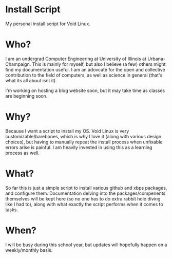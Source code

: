 # Install Script
My personal install script for Void Linux.
# Who?
I am an undergrad Computer Engineering at University of Illinois at Urbana-Champaign. This is mainly for myself, but also I believe (a few) others might find my documentation useful. I am an adovcate for the open and collective contribution to the field of computers, as well as science in general (that's what its all about isnt it).

I'm working on hosting a blog website soon, but it may take time as classes are beginning soon.
# Why?
Because I want a script to install my OS. Void Linux is very customizable/barebones, which is why I love it (along with various design choices), but having to manually repeat the install process when unfixable errors arise is painful. I am heavily invested in using this as a learning process as well.
# What?
So far this is just a simple script to install various github and xbps packages, and configure them. Documentation delving into the packages/compenents themselves will be kept here (so no one has to do extra rabbit hole diving like I had to), along with what exactly the script performs when it comes to tasks.
# When?
I will be busy during this school year, but updates will hopefully happen on a weekly/monthly basis.

